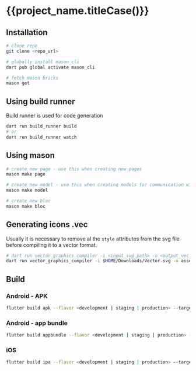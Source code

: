# {{project_name.titleCase()}}

## Installation

```bash
# clone repo
git clone <repo_url>

# globally install mason_cli
dart pub global activate mason_cli

# fetch mason bricks
mason get
```

## Using build runner

Build runner is used for code generation

```bash
dart run build_runner build
# or
dart run build_runner watch
```

## Using mason

```bash
# create new page - use this when creating new pages
mason make page

# create new model - use this when creating models for communication with backend
mason make model

# create new bloc
mason make bloc
```

## Generating icons .vec

Usually it is necessary to remove al the `style` attributes from the svg file before compiling it to a vector format.

```bash
# dart run vector_graphics_compiler -i <input_svg_path> -o <output_vec_path>
dart run vector_graphics_compiler -i $HOME/Downloads/Vector.svg -o assets/icons/circled_plus_small.vec
```


## Build

### Android - APK
```bash
flutter build apk --flavor <development | staging | production> --target lib/main_<development | staging | production>.dart --release
```

### Android - app bundle
```bash
flutter build appbundle --flavor <development | staging | production> --target lib/main_<development | staging | production>.dart --release
```

### iOS
```bash
flutter build ipa --flavor <development | staging | production> --target lib/main_<development | staging | production>.dart --release
```